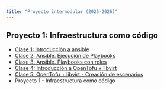 ```yaml
---
title: "Proyecto intermodular (2025-2026)"
---
```


## Proyecto 1: Infraestructura como código

* [Clase 1: Introducción a ansible](2526/u1/clase1.html)
* [Clase 2: Ansible. Ejecución de Playbooks](2526/u1/clase2.html)
* [Clase 3: Ansible. Playbooks con roles](2526/u1/clase3.html)
* [Clase 4: Introducción a OpenTofu + libvirt](2526/u1/clase4.html)
* [Clase 5: OpenTofu + libvirt - Creación de escenarios](2526/u1/clase5.html)
* Proyecto 1 - Infraestructura como código

<!--
## Proyecto 2: Escenario en OpenStack

* Escenario OpenStack (Parte 1)
* Escenario OpenStack (Parte 2)
* Vistas en el servidor DNS bind9. Instalación inicial
* Servidor DNS en el escenario de OpenStack (Parte 1)
* Servidor DNS en el escenario OpenStack (Parte 2)
* Servidor Web y base de datos en el escenario OpenStack
* Servidor de correos en el escenario OpenStack (Parte 1)
* Servidor de correos en el escenario OpenStack (Parte 2)

## Proyecto 3: Proyecto final

-->